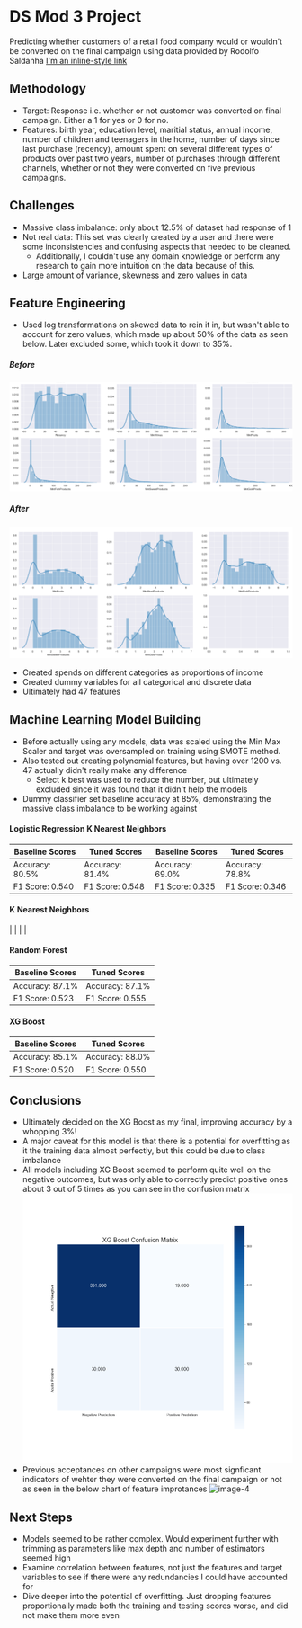 # DS Mod 3 Project
Predicting whether customers of a retail food company would or wouldn't be converted on the final campaign using data provided by Rodolfo Saldanha [I'm an inline-style link](https://www.kaggle.com/rodsaldanha/arketing-campaign#ml_project1_data.xlsx)

## Methodology
* Target: Response i.e. whether or not customer was converted on final campaign. Either a 1 for yes or 0 for no.
* Features: birth year, education level, maritial status, annual income, number of children and teenagers in the home, number of days since last purchase (recency), amount spent on several different types of products over past two years, number of purchases through different channels, whether or not they were converted on five previous campaigns.

## Challenges
* Massive class imbalance: only about 12.5% of dataset had response of 1
* Not real data: This set was clearly created by a user and there were some inconsistencies and confusing aspects that needed to be cleaned.
    * Additionally, I couldn't use any domain knowledge or perform any research to gain more intuition on the data because of this.
* Large amount of variance, skewness and zero values in data

## Feature Engineering
* Used log transformations on skewed data to rein it in, but wasn't able to account for zero values, which made up about 50% of the data as seen below. Later excluded some, which took it down to 35%.
##### Before
![image-1](charts/variance_skewness_example.PNG)<br>
##### After 
![image-2](charts/variance_skewness_example_after_log.PNG)<br>
* Created spends on different categories as proportions of income
* Created dummy variables for all categorical and discrete data
* Ultimately had 47 features

## Machine Learning Model Building
* Before actually using any models, data was scaled using the Min Max Scaler and target was oversampled on training using SMOTE method.
* Also tested out creating polynomial features, but having over 1200 vs. 47 actually didn't really make any difference
    * Select k best was used to reduce the number, but ultimately excluded since it was found that it didn't help the models
* Dummy classifier set baseline accuracy at 85%, demonstrating the massive class imbalance to be working against

#### Logistic Regression         K Nearest Neighbors      
| Baseline Scores | Tuned Scores | Baseline Scores | Tuned Scores |
| --------------- | ------------ | --------------- | ------------ |
| Accuracy: 80.5% | Accuracy: 81.4% | Accuracy: 69.0% | Accuracy: 78.8% |
| F1 Score: 0.540 | F1 Score: 0.548 | F1 Score: 0.335 | F1 Score: 0.346 |

#### K Nearest Neighbors
|
| 
| 
| 

#### Random Forest
| Baseline Scores | Tuned Scores |
| --------------- | ------------ |
| Accuracy: 87.1% | Accuracy: 87.1% |
| F1 Score: 0.523 | F1 Score: 0.555 |

#### XG Boost
| Baseline Scores | Tuned Scores |
| --------------- | ------------ |
| Accuracy: 85.1% | Accuracy: 88.0% |
| F1 Score: 0.520 | F1 Score: 0.550 |

## Conclusions
* Ultimately decided on the XG Boost as my final, improving accuracy by a whopping 3%!
* A major caveat for this model is that there is a potential for overfitting as it the training data almost perfectly, but this could be due to class imbalance
* All models including XG Boost seemed to perform quite well on the negative outcomes, but was only able to correctly predict positive ones about 3 out of 5 times as you can see in the confusion matrix
![image-3](charts/XG_Boost_Confusion_Matrix.png)<br>
* Previous acceptances on other campaigns were most signficant indicators of wehter they were converted on the final campaign or not as seen in the below chart of feature improtances
![image-4](chart/feature_importance.png)<br>

## Next Steps
* Models seemed to be rather complex. Would experiment further with trimming as parameters like max depth and number of estimators seemed high
* Examine correlation between features, not just the features and target variables to see if there were any redundancies I could have accounted for
* Dive deeper into the potential of overfitting. Just dropping features proportionally made both the training and testing scores worse, and did not make them more even
